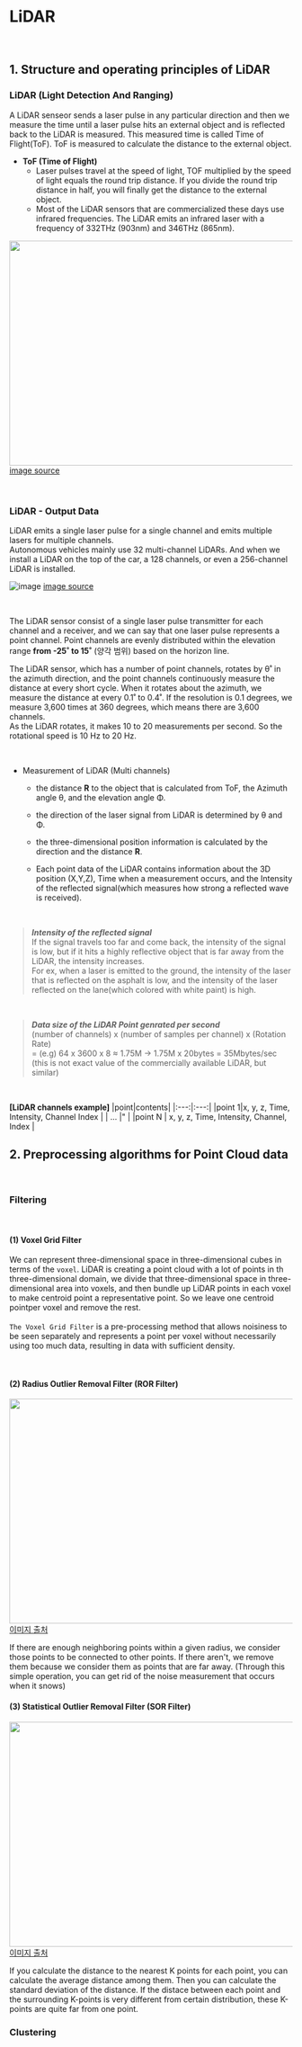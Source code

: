 # LiDAR

<br>

## 1. Structure and operating principles of LiDAR

### LiDAR (Light Detection And Ranging)

A LiDAR senseor sends a laser pulse in any particular direction and then we measure the time until a laser pulse hits an external object and is reflected back to the LiDAR is measured.
This measured time is called Time of Flight(ToF). ToF is measured to calculate the distance to the external object.<br>

* **ToF (Time of Flight)** <br>
  * Laser pulses travel at the speed of light, TOF multiplied by the speed of light equals the round trip distance. If you divide the round trip distance in half, you will finally get the distance to the external object.
  * Most of the LiDAR sensors that are commercialized these days use infrared frequencies. The LiDAR emits an infrared laser with a frequency of 332THz (903nm) and 346THz (865nm). 

<img src="https://user-images.githubusercontent.com/89831708/184099225-0c75a1ed-fe0c-4008-8eea-52ef6981bfbe.png" width="600" height="400"/> [image source](https://en.wikipedia.org/wiki/Lidar)




<br>

### LiDAR - Output Data

LiDAR emits a single laser pulse for a single channel and emits multiple lasers for multiple channels. <br>
Autonomous vehicles mainly use 32 multi-channel LiDARs. And when we install a LiDAR on the top of the car, a 128 channels, or even a 256-channel LiDAR is installed.

![image](https://user-images.githubusercontent.com/89831708/184110498-e5d4938d-dbf2-44ba-ac9d-98cc7d5dc02d.png)
[image source](https://www.mdpi.com/2072-4292/12/3/510/htm)

<br>

The LiDAR sensor consist of a single laser pulse transmitter for each channel and a receiver, and we can say that one laser pulse represents a point channel.
Point channels are evenly distributed within the elevation range **from -25˚ to 15˚** (양각 범위) based on the horizon line. <br>

The LiDAR sensor, which has a number of point channels, rotates by θ˚ in the azimuth direction, and the point channels continuously measure the distance at every short cycle. When it rotates about the azimuth, we measure the distance at every 0.1˚ to 0.4˚. If the resolution is 0.1 degrees, we measure 3,600 times at 360 degrees, which means there are 3,600 channels.<br>
As the LiDAR rotates, it makes 10 to 20 measurements per second. So the rotational speed is 10 Hz to 20 Hz.




<br>

* Measurement of LiDAR (Multi channels)

  * the distance **R** to the object that is calculated from ToF, the Azimuth angle θ, and the elevation angle Φ. 
  * the direction of the laser signal from LiDAR is determined by θ and Φ. 
  * the three-dimensional position information is calculated by the direction and the distance **R**.
  
  * Each point data of the LiDAR contains information about the 3D position (X,Y,Z), Time when a measurement occurs, and the Intensity of the reflected signal(which measures how strong a reflected wave is received).

<br>
  
  > **_Intensity of the reflected signal_** <br>
  If the signal travels too far and come back, the intensity of the signal is low, but if it hits a highly reflective object that is far away from the LiDAR, the intensity increases. <br>
  For ex, when a laser is emitted to the ground, the intensity of the laser that is reflected on the asphalt is low, and the intensity of the laser reflected on the lane(which colored with white paint) is high.

<br>

> **_Data size of the LiDAR Point genrated per second_** <br>
(number of channels) x (number of samples per channel) x (Rotation Rate) <br>
= (e.g) 64 x 3600 x 8 ≈ 1.75M -> 1.75M x 20bytes = 35Mbytes/sec (this is not exact value of the commercially available LiDAR, but similar)
<br>

**[LiDAR channels example]**
|point|contents|
|:---:|:---:|
|point 1|x, y, z, Time, Intensity, Channel Index |
| ... |" |
|point N | x, y, z, Time, Intensity, Channel, Index |





## 2. Preprocessing algorithms for Point Cloud data

<br>

### Filtering
<br>

#### (1) Voxel Grid Filter 
We can represent three-dimensional space in three-dimensional cubes in terms of the `voxel`.
LiDAR is creating a point cloud with a lot of points in th three-dimensional domain, we divide that three-dimensional space in three-dimensional area into voxels, and then bundle up LiDAR points in each voxel to make centroid point a representative point. So we leave one centroid pointper voxel and remove the rest. <br><br>
`The Voxel Grid Filter` is a pre-processing method that allows noisiness to be seen separately and represents a point per voxel without necessarily using too much data, resulting in data with sufficient density. 

<br>

#### (2) Radius Outlier Removal Filter (ROR Filter)

<img src="https://user-images.githubusercontent.com/89831708/184300188-3722d437-639d-4480-8f8a-b9a63f8457b4.png" width="600" height="400"/> [이미지 출처](https://velog.io/@lottocomeon/Lidar)

If there are enough neighboring points within a given radius, we consider those points to be connected to other points.
If there aren't, we remove them because we consider them as points that are far away. (Through this simple operation, you can get rid of the noise measurement that occurs when it snows)
<br>

#### (3) Statistical Outlier Removal Filter (SOR Filter)

<img src="https://user-images.githubusercontent.com/89831708/184300544-2abd1565-cdb5-4c31-8fff-a9b3ebc3be80.png" width="600" height="400"/> [이미지 출처](https://velog.io/@lottocomeon/Lidar)

If you calculate the distance to the nearest K points for each point, you can calculate the average distance among them. Then you can calculate the standard deviation of the distance. If the distace between each point and the surrounding K-points is very different from certain distribution, these K-points are quite far from one point.




### Clustering
